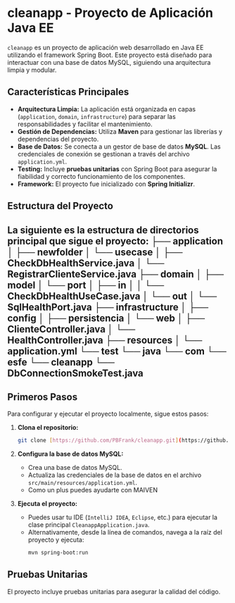 # cleanapp - Proyecto de Aplicación Java EE

`cleanapp` es un proyecto de aplicación web desarrollado en Java EE utilizando el framework Spring Boot.
Este proyecto está diseñado para interactuar con una base de datos MySQL, siguiendo una arquitectura limpia y modular.

## Características Principales

* **Arquitectura Limpia:** La aplicación está organizada en capas (`application`, `domain`, `infrastructure`) para separar las responsabilidades y facilitar el mantenimiento.
* **Gestión de Dependencias:** Utiliza **Maven** para gestionar las librerías y dependencias del proyecto.
* **Base de Datos:** Se conecta a un gestor de base de datos **MySQL**. Las credenciales de conexión se gestionan a través del archivo `application.yml`.
* **Testing:** Incluye **pruebas unitarias** con Spring Boot para asegurar la fiabilidad y correcto funcionamiento de los componentes.
* **Framework:** El proyecto fue inicializado con **Spring Initializr**.

## Estructura del Proyecto

La siguiente es la estructura de directorios principal que sigue el proyecto:
├── application
│   ├── newfolder
│   └── usecase
│       ├── CheckDbHealthService.java
│       └── RegistrarClienteService.java
├── domain
│   ├── model
│   └── port
│       ├── in
│       │   └── CheckDbHealthUseCase.java
│       └── out
│           └── SqlHealthPort.java
├── infrastructure
│   ├── config
│   ├── persistencia
│   └── web
│       ├── ClienteController.java
│       └── HealthController.java
├── resources
│   └── application.yml
└── test
└── java
└── com
└── esfe
└── cleanapp
└── DbConnectionSmokeTest.java
-------------------------------------------------------------------------------------------------------------------------
## Primeros Pasos

Para configurar y ejecutar el proyecto localmente, sigue estos pasos:

1.  **Clona el repositorio:**
    ```bash
    git clone [https://github.com/PBFrank/cleanapp.git](https://github.com/PBFrank/cleanapp.git)
    ```

2.  **Configura la base de datos MySQL:**
    * Crea una base de datos MySQL.
    * Actualiza las credenciales de la base de datos en el archivo `src/main/resources/application.yml`.
    * Como un plus puedes ayudarte con MAIVEN

3.  **Ejecuta el proyecto:**
    * Puedes usar tu IDE (`IntelliJ IDEA`, `Eclipse`, etc.) para ejecutar la clase principal `CleanappApplication.java`.
    * Alternativamente, desde la línea de comandos, navega a la raíz del proyecto y ejecuta:
        ```bash
        mvn spring-boot:run
        ```

## Pruebas Unitarias

El proyecto incluye pruebas unitarias para asegurar la calidad del código.
